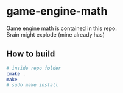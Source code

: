 # game-engine-math

Game engine math is contained in this repo.  
Brain might explode (mine already has)

## How to build

```bash
# inside repo folder
cmake .
make
# sudo make install
```
